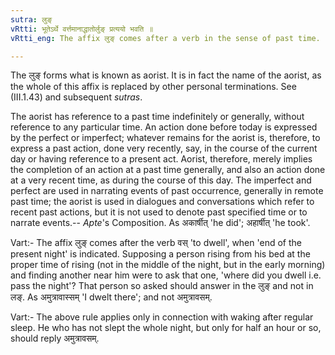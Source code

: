 ```yaml
---
sutra: लुङ्
vRtti: भूतेऽर्थे वर्त्तमानाद्धातोर्लुङ् प्रत्ययो भवति ॥
vRtti_eng: The affix लुङ् comes after a verb in the sense of past time.

---
```

The लुङ् forms what is known as aorist. It is in fact the name of the aorist, as the whole of this affix is replaced by other personal terminations. See (III.1.43) and subsequent _sutras_.

The aorist has reference to a past time indefinitely or generally, without reference to any particular time. An action done before today is expressed by the perfect or imperfect; whatever remains for the aorist is, therefore, to express a past action, done very recently, say, in the course of the current day or having reference to a present act. Aorist, therefore, merely implies the completion of an action at a past time generally, and also an action done at a very recent time, as during the course of this day. The imperfect and perfect are used in narrating events of past occurrence, generally in remote past time; the aorist is used in dialogues and conversations which refer to recent past actions, but it is not used to denote past specified time or to narrate events.-- _Apte_'s Composition. As अकार्षीत् 'he did'; अहार्षीत् 'he took'.

Vart:- The affix लुङ् comes after the verb वस् 'to dwell', when 'end of the present night' is indicated. Supposing a person rising from his bed at the proper time of rising (not in the middle of the night, but in the early morning) and finding another near him were to ask that one, 'where did you dwell i.e. pass the night'? That person so asked should answer in the लुङ् and not in लङ्. As अमुत्रावास्सम् 'I dwelt there'; and not अमुत्रावसम्.

Vart:- The above rule applies only in connection with waking after regular sleep. He who has not slept the whole night, but only for half an hour or so, should reply अमुत्रावसम्.